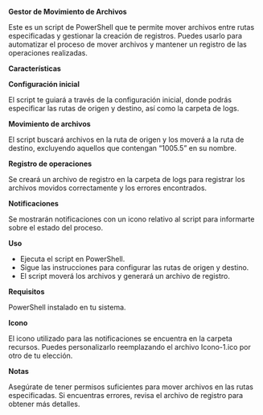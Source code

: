 **Gestor de Movimiento de Archivos**

Este es un script de PowerShell que te permite mover archivos entre rutas especificadas y gestionar la creación de registros. Puedes usarlo para automatizar el proceso de mover archivos y mantener un registro de las operaciones realizadas.


**Características**


**Configuración inicial**

El script te guiará a través de la configuración inicial, donde podrás especificar las rutas de origen y destino, así como la carpeta de logs.

**Movimiento de archivos**

El script buscará archivos en la ruta de origen y los moverá a la ruta de destino, excluyendo aquellos que contengan “1005.5” en su nombre.

**Registro de operaciones**

Se creará un archivo de registro en la carpeta de logs para registrar los archivos movidos correctamente y los errores encontrados.

**Notificaciones**

Se mostrarán notificaciones con un icono relativo al script para informarte sobre el estado del proceso.


**Uso**

- Ejecuta el script en PowerShell.
- Sigue las instrucciones para configurar las rutas de origen y destino.
- El script moverá los archivos y generará un archivo de registro.


**Requisitos**

PowerShell instalado en tu sistema.


**Icono**

El icono utilizado para las notificaciones se encuentra en la carpeta recursos. Puedes personalizarlo reemplazando el archivo Icono-1.ico por otro de tu elección.

**Notas**

Asegúrate de tener permisos suficientes para mover archivos en las rutas especificadas.
Si encuentras errores, revisa el archivo de registro para obtener más detalles.
